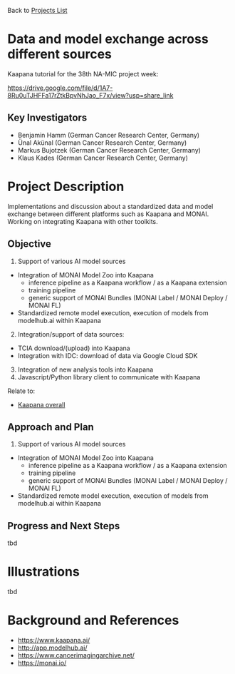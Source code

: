 Back to [Projects List](../../README.md#ProjectsList)

# Data and model exchange across different sources

Kaapana tutorial for the 38th NA-MIC project week:

https://drive.google.com/file/d/1A7-8Ru0uTJHFFa17rZtkBpvNhJao_F7x/view?usp=share_link

## Key Investigators

- Benjamin Hamm (German Cancer Research Center, Germany)
- Ünal Akünal (German Cancer Research Center, Germany)
- Markus Bujotzek (German Cancer Research Center, Germany)
- Klaus Kades (German Cancer Research Center, Germany)

# Project Description

Implementations and discussion about a standardized data and model exchange between different platforms such as Kaapana and MONAI. Working on integrating Kaapana with other toolkits.


## Objective

<!-- Describe here WHAT you would like to achieve (what you will have as end result). -->

1. Support of various AI model sources
- Integration of MONAI Model Zoo into Kaapana
     - inference pipeline as a Kaapana workflow / as a Kaapana extension
     - training pipeline
     - generic support of MONAI Bundles (MONAI Label / MONAI Deploy / MONAI FL)
- Standardized remote model execution, execution of models from modelhub.ai within Kaapana
2. Integration/support of data sources:
- TCIA download/(upload) into Kaapana 
- Integration with IDC: download of data via Google Cloud SDK
3. Integration of new analysis tools into Kaapana
4. Javascript/Python library client to communicate with Kaapana

Relate to:
- [Kaapana overall](https://github.com/NA-MIC/ProjectWeek/tree/master/PW38_2023_GranCanaria/Projects/Kaapana_overall)

## Approach and Plan

1. Support of various AI model sources
- Integration of MONAI Model Zoo into Kaapana
     - inference pipeline as a Kaapana workflow / as a Kaapana extension
     - training pipeline
     - generic support of MONAI Bundles (MONAI Label / MONAI Deploy / MONAI FL)
- Standardized remote model execution, execution of models from modelhub.ai within Kaapana

## Progress and Next Steps

<!-- Update this section as you make progress, describing of what you have ACTUALLY DONE. If there are specific steps that you could not complete then you can describe them here, too. -->

tbd

# Illustrations

<!-- Add pictures and links to videos that demonstrate what has been accomplished.
![Description of picture](Example2.jpg)
![Some more images](Example2.jpg)
-->

tbd

# Background and References

- https://www.kaapana.ai/
- http://app.modelhub.ai/
- https://www.cancerimagingarchive.net/
- https://monai.io/

<!-- If you developed any software, include link to the source code repository. If possible, also add links to sample data, and to any relevant publications. -->
